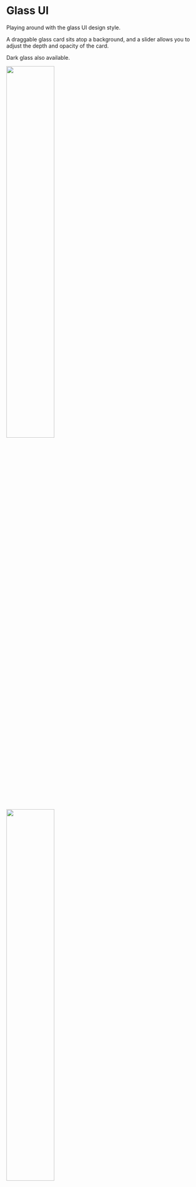 # Glass UI

Playing around with the glass UI design style.

A draggable glass card sits atop a background, and a slider allows you to adjust the depth and opacity of the card.

Dark glass also available.

<img src="../glassmorph/screenshots/light.png" width="50%">
<img src="../glassmorph/screenshots/dark.png" width="50%">

## Available Scripts

In the project directory, you can run:

### `yarn start`

Runs the app in the development mode.\
Open [http://localhost:3000](http://localhost:3000) to view it in the browser.

The page will reload if you make edits.\
You will also see any lint errors in the console.

### `yarn test`

Launches the test runner in the interactive watch mode.\
See the section about [running tests](https://facebook.github.io/create-react-app/docs/running-tests) for more information.

### `yarn build`

Builds the app for production to the `build` folder.\
It correctly bundles React in production mode and optimizes the build for the best performance.

The build is minified and the filenames include the hashes.\
Your app is ready to be deployed!
